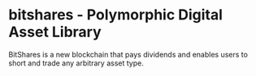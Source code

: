 bitshares - Polymorphic Digital Asset Library
=========

BitShares is a new blockchain that pays dividends and enables users
to short and trade any arbitrary asset type.


